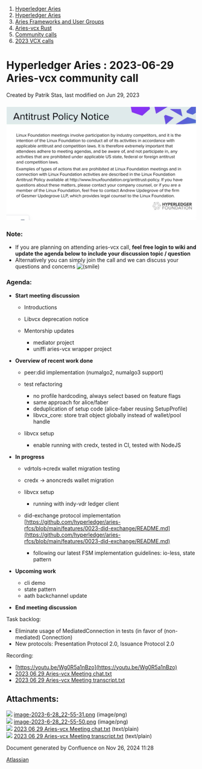 1. [Hyperledger Aries](index.html)
2. [Hyperledger Aries](Hyperledger-Aries_18481154.html)
3. [Aries Frameworks and User Groups](Aries-Frameworks-and-User-Groups_18481290.html)
4. [Aries-vcx Rust](Aries-vcx-Rust_18499431.html)
5. [Community calls](Community-calls_18499459.html)
6. [2023 VCX calls](2023-VCX-calls_18517247.html)

# Hyperledger Aries : 2023-06-29 Aries-vcx community call

Created by Patrik Stas, last modified on Jun 29, 2023

### **![](attachments/18505956/18518354.png?height=250)**

### **Note:**

- If you are planning on attending aries-vcx call, **feel free login to wiki and update the agenda below to include your discussion topic / question**
- Alternatively you can simply join the call and we can discuss your questions and concerns ![(smile)](images/icons/emoticons/smile.png)

### **Agenda:**

- **Start meeting discussion**
  
  - Introductions
  - Libvcx deprecation notice
  - Mentorship updates
    
    - mediator project
    - uniffi aries-vcx wrapper project

<!--THE END-->

- **Overview of recent work done**
  
  - peer:did implementation (numalgo2, numalgo3 support)
  - test refactoring
    
    - no profile hardcoding, always select based on feature flags
    - same approach for alice/faber
    - deduplication of setup code (alice-faber reusing SetupProfile)
    - libvcx\_core: store trait object globally instead of wallet/pool handle
  - libvcx setup
    
    - enable running with credx, tested in CI, tested with NodeJS

<!--THE END-->

- **In progress**
  
  - vdrtols-&gt;credx wallet migration testing
  - credx -&gt; anoncreds wallet migration
  - libvcx setup
    
    - running with indy-vdr ledger client
  - did-exchange protocol implementation [https://github.com/hyperledger/aries-rfcs/blob/main/features/0023-did-exchange/README.md](https://github.com/hyperledger/aries-rfcs/blob/main/features/0023-did-exchange/README.md)
    
    - following our latest FSM implementation guidelines: io-less, state pattern
- **Upcoming work**
  
  - cli demo
  - state pattern
  - aath backchannel update

<!--THE END-->

- **End meeting discussion**

Task backlog: 

- Eliminate usage of MediatedConnection in tests (in favor of (non-mediated) Connection)
- New protocols: Presentation Protocol 2.0, Issuance Protocol 2.0

Recording:

- [https://youtu.be/Wg0R5a1nBzo](https://youtu.be/Wg0R5a1nBzo)
- [2023 06 29 Aries-vcx Meeting chat.txt](attachments/18505956/18518355.txt)
- [2023 06 29 Aries-vcx Meeting transcript.txt](attachments/18505956/18518356.txt)

## Attachments:

![](images/icons/bullet_blue.gif) [image-2023-6-28\_22-55-31.png](attachments/18505956/18518353.png) (image/png)  
![](images/icons/bullet_blue.gif) [image-2023-6-28\_22-55-50.png](attachments/18505956/18518354.png) (image/png)  
![](images/icons/bullet_blue.gif) [2023 06 29 Aries-vcx Meeting chat.txt](attachments/18505956/18518355.txt) (text/plain)  
![](images/icons/bullet_blue.gif) [2023 06 29 Aries-vcx Meeting transcript.txt](attachments/18505956/18518356.txt) (text/plain)

Document generated by Confluence on Nov 26, 2024 11:28

[Atlassian](http://www.atlassian.com/)
